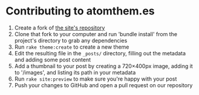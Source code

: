 # Contributing to atomthem.es

1.  Create a fork of [the site's repository](https://github.com/atom-themes/atom-themes.github.io/)
2.  Clone that fork to your computer and run 'bundle install' from the project's directory to grab any dependencies
3.  Run `rake theme:create` to create a new theme
4.  Edit the resulting file in the `_posts/` directory, filling out the metadata and adding some post content
5.  Add a thumbnail to your post by creating a 720×400px image, adding it to '/images', and listing its path in your metadata
6.  Run `rake site:preview` to make sure you're happy with your post
7.  Push your changes to GitHub and open a pull request on our repository

